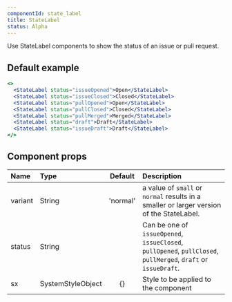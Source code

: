 ```yaml
---
componentId: state_label
title: StateLabel
status: Alpha
---
```


Use StateLabel components to show the status of an issue or pull request.

## Default example

```jsx live
<>
  <StateLabel status="issueOpened">Open</StateLabel>
  <StateLabel status="issueClosed">Closed</StateLabel>
  <StateLabel status="pullOpened">Open</StateLabel>
  <StateLabel status="pullClosed">Closed</StateLabel>
  <StateLabel status="pullMerged">Merged</StateLabel>
  <StateLabel status="draft">Draft</StateLabel>
  <StateLabel status="issueDraft">Draft</StateLabel>
</>
```

## Component props

| Name    | Type              | Default  | Description                                                                                                    |
| :------ | :---------------- | :------: | :------------------------------------------------------------------------------------------------------------- |
| variant | String            | 'normal' | a value of `small` or `normal` results in a smaller or larger version of the StateLabel.                       |
| status  | String            |          | Can be one of `issueOpened`, `issueClosed`, `pullOpened`, `pullClosed`, `pullMerged`, `draft` or `issueDraft`. |
| sx      | SystemStyleObject |    {}    | Style to be applied to the component                                                                           |
